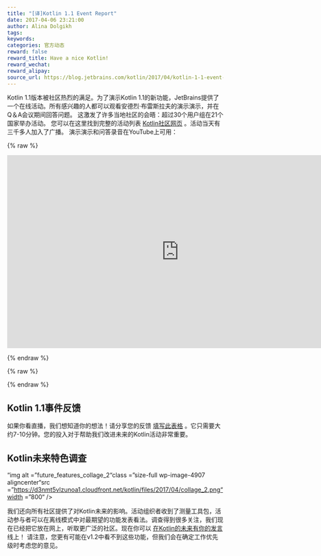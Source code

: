 ```yaml
---
title: "[译]Kotlin 1.1 Event Report"
date: 2017-04-06 23:21:00
author: Alina Dolgikh
tags:
keywords:
categories: 官方动态
reward: false
reward_title: Have a nice Kotlin!
reward_wechat:
reward_alipay:
source_url: https://blog.jetbrains.com/kotlin/2017/04/kotlin-1-1-event-report/
---
```


Kotlin 1.1版本被社区热烈的满足。为了演示Kotlin 1.1的新功能，JetBrains提供了一个在线活动。所有感兴趣的人都可以观看安德烈·布雷斯拉夫的演示演示，并在Q＆A会议期间回答问题。
这激发了许多当地社区的会晤：超过30个用户组在21个国家举办活动。
您可以在这里找到完整的活动列表 [Kotlin社区网页](http://kotlinlang.org/community/talks.html?time=kotlin) 。活动当天有三千多人加入了广播。
演示演示和问答录音在YouTube上可用：

{% raw %}
<p><iframe allowfullscreen="allowfullscreen" frameborder="0" height="450" src="https://www.youtube.com/embed/zpyJHSR-5ts" width="800"></iframe></p>
{% endraw %}


{% raw %}
<p><span id="more-4802"></span></p>
{% endraw %}

## Kotlin 1.1事件反馈

如果你看直播，我们想知道你的想法！请分享您的反馈 [填写此表格](https://docs.google.com/forms/d/e/1FAIpQLSdgKsJzwc1ToAusi-xpEiiE1O4t3HA5xjlbZXDU5Mg0i3qvNg/viewform) 。它只需要大约7-10分钟。您的投入对于帮助我们改进未来的Kotlin活动非常重要。
## Kotlin未来特色调查

“img alt =”future_features_collage_2“class =”size-full wp-image-4907 aligncenter“src =”https://d3nmt5vlzunoa1.cloudfront.net/kotlin/files/2017/04/collage_2.png“width =”800“ /> <br/>

我们还向所有社区提供了对Kotlin未来的影响。活动组织者收到了测量工具包，活动参与者可以在离线模式中对最期望的功能发表看法。调查得到很多关注，我们现在已经把它放在网上，听取更广泛的社区。现在你可以 [在Kotlin的未来有你的发言](https://docs.google.com/forms/d/e/1FAIpQLSdnCgBonEV5pwN8L903BzdYb9Baf0dpwsJ5YrKnxLveiLFkEQ/viewform) 线上！
请注意，您更有可能在v1.2中看不到这些功能，但我们会在确定工作优先级时考虑您的意见。
